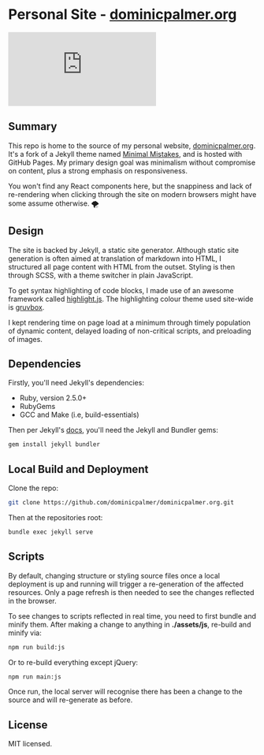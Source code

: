 # Personal Site - <a href="https://www.dominicpalmer.org">dominicpalmer.org</a>

![License](https://img.shields.io/github/license/dominicpalmer/dominicpalmer.org)

## Summary

This repo is home to the source of my personal website, <a href="https://www.dominicpalmer.org">dominicpalmer.org</a>. It's a fork of a Jekyll theme named <a href="https://github.com/mmistakes/minimal-mistakes">Minimal Mistakes</a>, and is hosted with GitHub Pages. My primary design goal was minimalism without compromise on content, plus a strong emphasis on responsiveness.

You won't find any React components here, but the snappiness and lack of re-rendering when clicking through the site on modern browsers might have some assume otherwise. :tornado:

## Design

The site is backed by Jekyll, a static site generator. Although static site generation is often aimed at translation of markdown into HTML, I structured all page content with HTML from the outset. Styling is then through SCSS, with a theme switcher in plain JavaScript.

To get syntax highlighting of code blocks, I made use of an awesome framework called <a href="https://highlightjs.org/">highlight.js</a>. The highlighting colour theme used site-wide is <a href="https://github.com/morhetz/gruvbo">gruvbox</a>.

I kept rendering time on page load at a minimum through timely population of dynamic content, delayed loading of non-critical scripts, and preloading of images.

## Dependencies

Firstly, you'll need Jekyll's dependencies:

- Ruby, version 2.5.0+
- RubyGems
- GCC and Make (i.e, build-essentials)

Then per Jekyll's <a href="https://jekyllrb.com/docs/">docs</a>, you'll need the Jekyll and Bundler gems:

```Bash
gem install jekyll bundler
```

## Local Build and Deployment

Clone the repo:

```bash
git clone https://github.com/dominicpalmer/dominicpalmer.org.git
```

Then at the repositories root:

```bash
bundle exec jekyll serve
```

## Scripts

By default, changing structure or styling source files once a local deployment is up and running will trigger a re-generation of the affected resources. Only a page refresh is then needed to see the changes reflected in the browser.

To see changes to scripts reflected in real time, you need to first bundle and minify them. After making a change to anything in **./assets/js**, re-build and minify via:

```bash
npm run build:js
```

Or to re-build everything except jQuery:

```bash
npm run main:js
```

Once run, the local server will recognise there has been a change to the source and will re-generate as before.

## License

MIT licensed.
